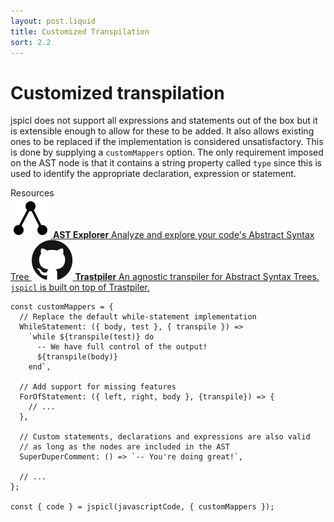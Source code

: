 ```yaml
---
layout: post.liquid
title: Customized Transpilation
sort: 2.2
---
```


# Customized transpilation

jspicl does not support all expressions and statements out of the box but it is
extensible enough to allow for these to be added. It also allows existing ones to
be replaced if the implementation is considered unsatisfactory.
This is done by supplying a `customMappers` option. The only requirement imposed on
the AST node is that it contains a string property called `type` since this is used to identify the appropriate declaration, expression or statement.

<div class="subheading">Resources</div>
<div class="link-list">
  <a
    class="link-item"
    href="https://astexplorer.net"
    target="_blank"
    rel="noopener"
  >
    <img src="/assets/images/astexplorer.png" alt="astexplorer.net" />
    <span>
      <strong>AST Explorer</strong>
      Analyze and explore your code's Abstract Syntax Tree
    </span>
  </a>
  <a
    class="link-item"
    href="https://github.com/AgronKabashi/trastpiler"
    target="_blank"
    rel="noopener"
  >
    <img src="/assets/images/github.svg" alt="Trastpiler" />
    <span>
      <strong>Trastpiler</strong>
      An agnostic transpiler for Abstract Syntax Trees. <code>jspicl</code> is built
      on top of Trastpiler.
    </span>
  </a>
</div>

```js-with-tab
const customMappers = {
  // Replace the default while-statement implementation
  WhileStatement: ({ body, test }, { transpile }) =>
    `while ${transpile(test)} do
      -- We have full control of the output!
      ${transpile(body)}
    end`,

  // Add support for missing features
  ForOfStatement: ({ left, right, body }, {transpile}) => {
    // ...
  },

  // Custom statements, declarations and expressions are also valid
  // as long as the nodes are included in the AST
  SuperDuperComment: () => `-- You're doing great!`,

  // ...
};

const { code } = jspicl(javascriptCode, { customMappers });
```
